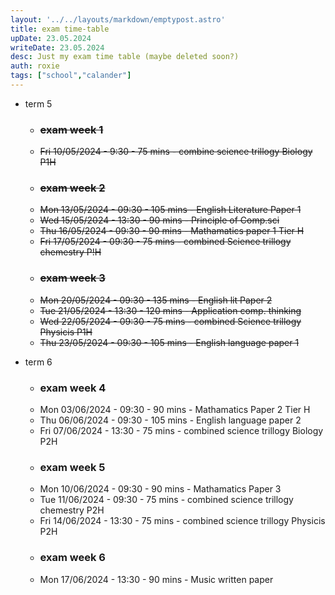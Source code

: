 ```yaml
---
layout: '../../layouts/markdown/emptypost.astro'
title: exam time-table 
upDate: 23.05.2024
writeDate: 23.05.2024
desc: Just my exam time table (maybe deleted soon?)
auth: roxie
tags: ["school","calander"]
---
```

* term 5
    - ### ~~exam week 1~~
    - ~~Fri 10/05/2024 - 9:30 - 75 mins - combine science trillogy Biology P1H~~
    - ### ~~exam week 2~~
    - ~~Mon 13/05/2024 - 09:30 - 105 mins - English Literature Paper 1~~
    - ~~Wed 15/05/2024 - 13:30 - 90 mins - Principle of Comp.sci~~
    - ~~Thu 16/05/2024 - 09:30 - 90 mins - Mathamatics paper 1 Tier H~~
    - ~~Fri 17/05/2024 - 09:30 - 75 mins - combined Science trillogy chemestry P!H~~
    - ### ~~exam week 3~~
    - ~~Mon 20/05/2024 - 09:30 - 135 mins - English lit Paper 2~~
    - ~~Tue 21/05/2024 - 13:30 - 120 mins - Application comp. thinking~~
    - ~~Wed 22/05/2024 - 09:30 - 75 mins - combined Science trillogy Physicis P1H~~
    - ~~Thu 23/05/2024 - 09:30 - 105 mins - English language paper 1~~

* term 6
    - ### exam week 4
    - Mon 03/06/2024 - 09:30 - 90 mins - Mathamatics Paper 2 Tier H
    - Thu 06/06/2024 - 09:30 - 105 mins - English language paper 2
    - Fri 07/06/2024 - 13:30 - 75 mins - combined science trillogy Biology P2H
    - ### exam week 5
    - Mon 10/06/2024 - 09:30 - 90 mins - Mathamatics Paper 3
    - Tue 11/06/2024 - 09:30 - 75 mins - combined science trillogy chemestry P2H
    - Fri 14/06/2024 - 13:30 - 75 mins - combined science trillogy Physicis P2H
    - ### exam week 6
    - Mon 17/06/2024 - 13:30 - 90 mins - Music written paper